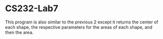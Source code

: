 # CS232-Lab7
This program is also similar to the previous 2 except it returns the center of each shape, the respective parameters for the areas of each shape, and then the area.
